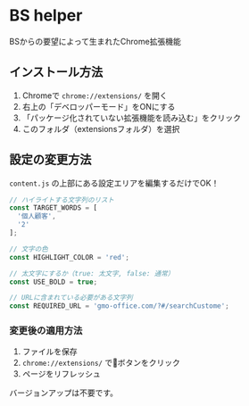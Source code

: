 # BS helper

BSからの要望によって生まれたChrome拡張機能

## インストール方法

1. Chromeで `chrome://extensions/` を開く
2. 右上の「デベロッパーモード」をONにする
3. 「パッケージ化されていない拡張機能を読み込む」をクリック
4. このフォルダ（extensionsフォルダ）を選択

## 設定の変更方法

`content.js` の上部にある設定エリアを編集するだけでOK！

```javascript
// ハイライトする文字列のリスト
const TARGET_WORDS = [
  '個人顧客',
  '2'
];

// 文字の色
const HIGHLIGHT_COLOR = 'red';

// 太文字にするか（true: 太文字, false: 通常）
const USE_BOLD = true;

// URLに含まれている必要がある文字列
const REQUIRED_URL = 'gmo-office.com/?#/searchCustome';
```

### 変更後の適用方法

1. ファイルを保存
2. `chrome://extensions/` で🔄ボタンをクリック
3. ページをリフレッシュ

バージョンアップは不要です。
